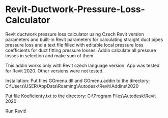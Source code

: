 # Revit-Ductwork-Pressure-Loss-Calculator
Revit ductwork pressure loss calculator using Czech Revit version parameters and built-in Revit parameters for calculating straight duct pipes pressure loss and a text file filled with editable local pressure loss coefficients for duct fitting pressure losses. Addin calculate all pressure losses in selection and make sum of them.

This addin works only with Revit czech language version. App was tested for Revit 2020. Other versions were not tested.

Installation:
Put files GGmenu.dll and GGmenu.addin to the directory:
C:\Users\USER\AppData\Roaming\Autodesk\Revit\Addins\2020

Put file Koeficienty.txt to the directory:
C:\Program Files\Autodesk\Revit 2020

Run Revit!
